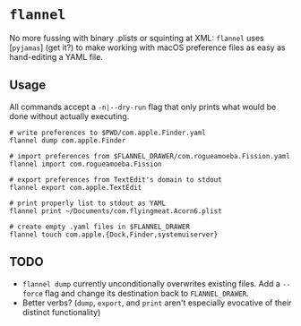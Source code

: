 # `flannel`

No more fussing with binary .plists or squinting at XML: `flannel` uses
[`pyjamas`] (get it?) to make working with macOS preference files as easy as
hand-editing a YAML file.

## Usage

All commands accept a `-n|--dry-run` flag that only prints what would be done
without actually executing.

```fish
# write preferences to $PWD/com.apple.Finder.yaml
flannel dump com.apple.Finder

# import preferences from $FLANNEL_DRAWER/com.rogueamoeba.Fission.yaml
flannel import com.rogueamoeba.Fission

# export preferences from TextEdit's domain to stdout
flannel export com.apple.TextEdit

# print properly list to stdout as YAML
flannel print ~/Documents/com.flyingmeat.Acorn6.plist

# create empty .yaml files in $FLANNEL_DRAWER
flannel touch com.apple.{Dock,Finder,systemuiserver}
```

## TODO

* `flannel dump` currently unconditionally overwrites existing files.
  Add a `--force` flag and change its destination back to `FLANNEL_DRAWER`.
* Better verbs? (`dump`, `export`, and `print` aren't especially evocative
  of their distinct functionality)
